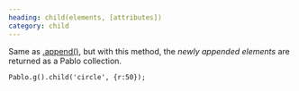 ```yaml
--- 
heading: child(elements, [attributes])
category: child
---
```


Same as [.append()](/api/append), but with this method, the *newly appended elements* are returned as a Pablo collection.

    Pablo.g().child('circle', {r:50});